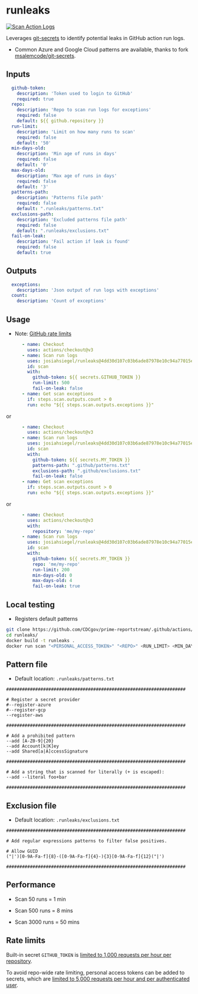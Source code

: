 # runleaks

[![Scan Action Logs](https://github.com/CDCgov/prime-reportstream/.github/workflows/runleaks--main.yml/badge.svg?branch=main)](https://github.com/CDCgov/prime-reportstream/.github/workflows/runleaks--main.yml)

Leverages [git-secrets](https://github.com/awslabs/git-secrets) to identify potential leaks in GitHub action run logs.

 * Common Azure and Google Cloud patterns are available, thanks to fork [msalemcode/git-secrets](https://github.com/msalemcode/git-secrets).


## Inputs
```yml
  github-token:
    description: 'Token used to login to GitHub'
    required: true
  repo:
    description: 'Repo to scan run logs for exceptions'
    required: false
    default: ${{ github.repository }}
  run-limit:
    description: 'Limit on how many runs to scan'
    required: false
    default: '50'
  min-days-old:
    description: 'Min age of runs in days'
    required: false
    default: '0'
  max-days-old:
    description: 'Max age of runs in days'
    required: false
    default: '3'
  patterns-path:
    description: 'Patterns file path'
    required: false
    default: ".runleaks/patterns.txt"
  exclusions-path:
    description: 'Excluded patterns file path'
    required: false
    default: ".runleaks/exclusions.txt"
  fail-on-leak:
    description: 'Fail action if leak is found'
    required: false
    default: true
```

## Outputs
```yml
  exceptions:
    description: 'Json output of run logs with exceptions'
  count:
    description: 'Count of exceptions'
```

## Usage
 * Note: [GitHub rate limits](#rate-limits)
```yml
      - name: Checkout
        uses: actions/checkout@v3
      - name: Scan run logs
        uses: josiahsiegel/runleaks@4dd30d107c03b6ade87978e10c94a77015e488f9
        id: scan
        with:
          github-token: ${{ secrets.GITHUB_TOKEN }}
          run-limit: 500
          fail-on-leak: false
      - name: Get scan exceptions
        if: steps.scan.outputs.count > 0
        run: echo "${{ steps.scan.outputs.exceptions }}"
```
or
```yml
      - name: Checkout
        uses: actions/checkout@v3
      - name: Scan run logs
        uses: josiahsiegel/runleaks@4dd30d107c03b6ade87978e10c94a77015e488f9
        id: scan
        with:
          github-token: ${{ secrets.MY_TOKEN }}
          patterns-path: ".github/patterns.txt"
          exclusions-path: ".github/exclusions.txt"
          fail-on-leak: false
      - name: Get scan exceptions
        if: steps.scan.outputs.count > 0
        run: echo "${{ steps.scan.outputs.exceptions }}"
```
or
```yml
      - name: Checkout
        uses: actions/checkout@v3
        with:
          repository: 'me/my-repo'
      - name: Scan run logs
        uses: josiahsiegel/runleaks@4dd30d107c03b6ade87978e10c94a77015e488f9
        id: scan
        with:
          github-token: ${{ secrets.MY_TOKEN }}
          repo: 'me/my-repo'
          run-limit: 200
          min-days-old: 0
          max-days-old: 4
          fail-on-leak: true
```

## Local testing
  * Registers default patterns
```sh
git clone https://github.com/CDCgov/prime-reportstream/.github/actions/runleaks.git
cd runleaks/
docker build -t runleaks .
docker run scan "<PERSONAL_ACCESS_TOKEN>" "<REPO>" <RUN_LIMIT> <MIN_DAYS_OLD> <MAX_DAYS_OLD>
```

## Pattern file
 * Default location: `.runleaks/patterns.txt`

```
####################################################################

# Register a secret provider
#--register-azure
#--register-gcp
--register-aws

####################################################################

# Add a prohibited pattern
--add [A-Z0-9]{20}
--add Account[k|K]ey
--add Shared[a|A]ccessSignature

####################################################################

# Add a string that is scanned for literally (+ is escaped):
--add --literal foo+bar

####################################################################
```

## Exclusion file
 * Default location: `.runleaks/exclusions.txt`
```
####################################################################

# Add regular expressions patterns to filter false positives.

# Allow GUID
("|')[0-9A-Fa-f]{8}-([0-9A-Fa-f]{4}-){3}[0-9A-Fa-f]{12}("|')

####################################################################
```

## Performance

 * Scan 50 runs = 1 min

 * Scan 500 runs = 8 mins

* Scan 3000 runs = 50 mins

## Rate limits

Built-in secret `GITHUB_TOKEN` is [limited to 1,000 requests per hour per repository](https://docs.github.com/en/rest/overview/resources-in-the-rest-api#requests-from-github-actions).

To avoid repo-wide rate limiting, personal access tokens can be added to secrets, which are [limited to 5,000 requests per hour and per authenticated user](https://docs.github.com/en/rest/overview/resources-in-the-rest-api#requests-from-personal-accounts).
